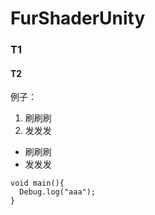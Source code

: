 # FurShaderUnity

### T1

#### T2

例子：
1. 刷刷刷
2. 发发发

- 刷刷刷
- 发发发


```CSharp
void main(){
  Debug.log("aaa");
}
```
